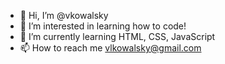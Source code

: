 - 👋  Hi, I’m @vkowalsky
- 👀  I’m interested in learning how to code!
- 🌱  I’m currently learning HTML, CSS, JavaScript
- 📫  How to reach me vlkowalsky@gmail.com

<!---
vkowalsky/vkowalsky is a ✨ special ✨ repository because its `README.md` (this file) appears on your GitHub profile.
You can click the Preview link to take a look at your changes.
--->
